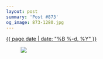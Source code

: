 ```yaml
---
layout: post
summary: 'Post #873'
og_image: 873-1280.jpg
---
```


<div class="post">
 <time>
  <a href="/873">
   {{ page.date | date: "%B %-d, %Y" }}
  </a>
 </time>
 <a href="/873">
  <figure data-taken="7/7/2019">
   <img sizes="(min-width: 700px) 50vw, calc(100vw - 2rem)" src="{{ site.assets_url }}/873-640.jpg" srcset="{{ site.assets_url }}/873-320.jpg 320w, {{ site.assets_url }}/873-640.jpg 640w, {{ site.assets_url }}/873-960.jpg 960w, {{ site.assets_url }}/873-1280.jpg 1280w"/>
  </figure>
 </a>
</div>

